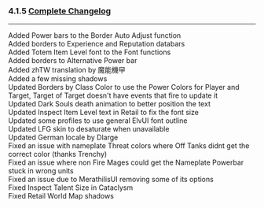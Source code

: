### 4.1.5 [Complete Changelog](https://github.com/eltreum0/eltruism/blob/main/Changelog.md)
___
Added Power bars to the Border Auto Adjust function  
Added borders to Experience and Reputation databars  
Added Totem Item Level font to the Font functions  
Added borders to Alternative Power bar  
Added zhTW translation by 魔能機曱  
Added a few missing shadows  
Updated Borders by Class Color to use the Power Colors for Player and Target, Target of Target doesn't have events that fire to update it  
Updated Dark Souls death animation to better position the text  
Updated Inspect Item Level text in Retail to fix the font size  
Updated some profiles to use general ElvUI font outline  
Updated LFG skin to desaturate when unavailable  
Updated German locale by Dlarge  
Fixed an issue with nameplate Threat colors where Off Tanks didnt get the correct color (thanks Trenchy)  
Fixed an issue where non Fire Mages could get the Nameplate Powerbar stuck in wrong units  
Fixed an issue due to MerathilisUI removing some of its options  
Fixed Inspect Talent Size in Cataclysm  
Fixed Retail World Map shadows
